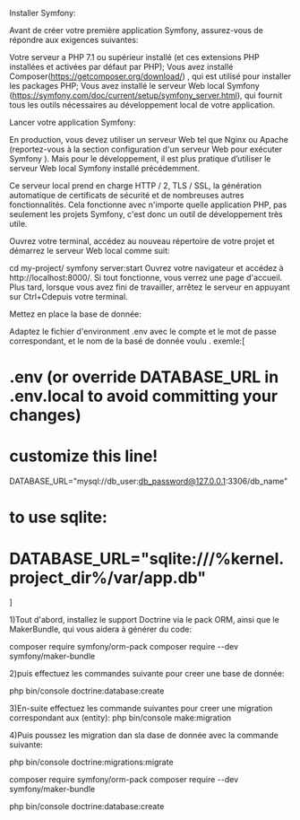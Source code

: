 Installer Symfony:

Avant de créer votre première application Symfony, assurez-vous de répondre aux exigences suivantes:

Votre serveur a PHP 7.1 ou supérieur installé (et ces extensions PHP installées et activées par défaut par PHP);
Vous avez installé Composer(https://getcomposer.org/download/) , qui est utilisé pour installer les packages PHP;
Vous avez installé le serveur Web local Symfony (https://symfony.com/doc/current/setup/symfony_server.html), qui fournit tous les outils nécessaires au développement local de votre application.




Lancer votre application Symfony:

En production, vous devez utiliser un serveur Web tel que Nginx ou Apache (reportez-vous à la section configuration d'un serveur Web pour exécuter Symfony ). Mais pour le développement, il est plus pratique d’utiliser le serveur Web local Symfony installé précédemment.

Ce serveur local prend en charge HTTP / 2, TLS / SSL, la génération automatique de certificats de sécurité et de nombreuses autres fonctionnalités. Cela fonctionne avec n'importe quelle application PHP, pas seulement les projets Symfony, c'est donc un outil de développement très utile.

Ouvrez votre terminal, accédez au nouveau répertoire de votre projet et démarrez le serveur Web local comme suit:

 cd my-project/
 symfony server:start
Ouvrez votre navigateur et accédez à http://localhost:8000/. Si tout fonctionne, vous verrez une page d'accueil. Plus tard, lorsque vous avez fini de travailler, arrêtez le serveur en appuyant sur Ctrl+Cdepuis votre terminal.




Mettez en place la base de donnée:

Adaptez le fichier d'environment .env avec le compte et le mot de passe correspondant, et le nom de la basé de donnée voulu .
exemle:[
# .env (or override DATABASE_URL in .env.local to avoid committing your changes)

# customize this line!
DATABASE_URL="mysql://db_user:db_password@127.0.0.1:3306/db_name"

# to use sqlite:
# DATABASE_URL="sqlite:///%kernel.project_dir%/var/app.db"
]

1)Tout d'abord, installez le support Doctrine via le pack ORM, ainsi que le MakerBundle, qui vous aidera à générer du code:

 composer require symfony/orm-pack
 composer require --dev symfony/maker-bundle
 
 
2)puis effectuez les commandes suivante pour creer une base de donnée:

php bin/console doctrine:database:create


3)En-suite effectuez les commande suivantes pour creer une migration correspondant aux (entity):
 php bin/console make:migration
 
 
 4)Puis poussez les migration dan sla dase de donnée avec la commande suivante:
 
 php bin/console doctrine:migrations:migrate
 
composer require symfony/orm-pack
 composer require --dev symfony/maker-bundle

php bin/console doctrine:database:create